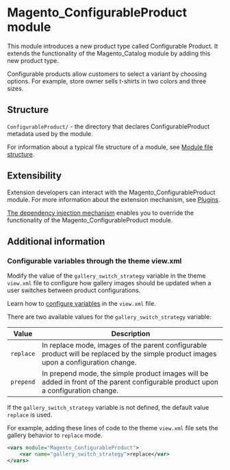 # Magento_ConfigurableProduct module

This module introduces a new product type called Configurable Product. It extends the functionality of the Magento_Catalog module by adding this new product type.

Configurable products allow customers to select a variant by choosing options.
For example, store owner sells t-shirts in two colors and three sizes.

## Structure

`ConfigurableProduct/` - the directory that declares ConfigurableProduct metadata used by the module.

For information about a typical file structure of a module, see [Module file structure](https://developer.adobe.com/commerce/php/development/build/component-file-structure/#module-file-structure).

## Extensibility

Extension developers can interact with the Magento_ConfigurableProduct module. For more information about the extension mechanism, see [Plugins](https://developer.adobe.com/commerce/php/development/components/plugins/).

[The dependency injection mechanism](https://developer.adobe.com/commerce/php/development/components/dependency-injection/) enables you to override the functionality of the Magento_ConfigurableProduct module.

## Additional information

### Configurable variables through the theme view.xml

Modify the value of the `gallery_switch_strategy` variable in the theme `view.xml` file to configure how gallery images should be updated when a user switches between product configurations.

Learn how to [configure variables](https://developer.adobe.com/commerce/frontend-core/guide/themes/configure/#configure-variables) in the `view.xml` file.

There are two available values for the `gallery_switch_strategy` variable:

| Value | Description |
|-------|-------------|
| `replace` | In replace mode, images of the parent configurable product will be replaced by the simple product images upon a configuration change. |
| `prepend` | In prepend mode, the simple product images will be added in front of the parent configurable product upon a configuration change. |

If the `gallery_switch_strategy` variable is not defined, the default value `replace` is used.

For example, adding these lines of code to the theme `view.xml` file sets the gallery behavior to `replace` mode.

```xml
<vars module="Magento_ConfigurableProduct">
    <var name="gallery_switch_strategy">replace</var>
</vars>
```
